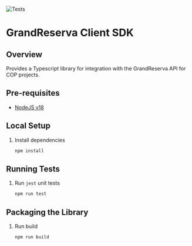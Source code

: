 <a name="readme-top"></a>

![Tests](https://github.com/kelfish/grandreserva-client/actions/workflows/tests.yml/badge.svg?branch=main)

# GrandReserva Client SDK

## Overview

Provides a Typescript library for integration with the GrandReserva API for
COP projects.

## Pre-requisites

- [NodeJS v18](https://nodejs.org/en)

## Local Setup

1. Install dependencies
   ```sh
   npm install
   ```

## Running Tests

1. Run `jest` unit tests
   ```sh
   npm run test
   ```
## Packaging the Library

1. Run build
   ```sh
   npm run build
   ```
